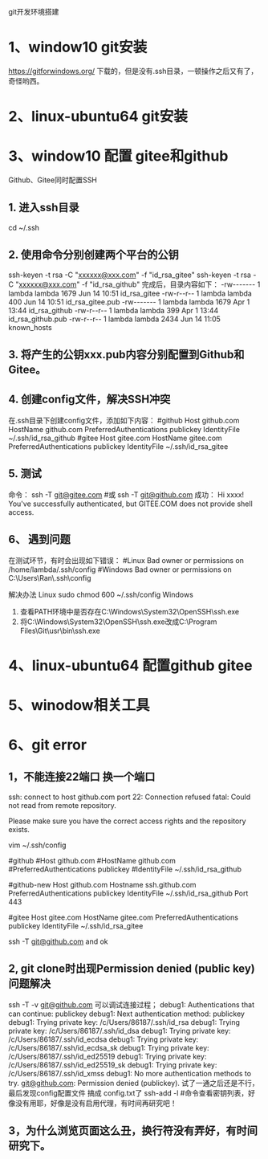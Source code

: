 git开发环境搭建

# 1、window10 git安装
https://gitforwindows.org/ 下载的，但是没有.ssh目录，一顿操作之后又有了，奇怪哟西。

# 2、linux-ubuntu64 git安装

# 3、window10 配置 gitee和github

Github、Gitee同时配置SSH
## 1. 进入ssh目录
cd ~/.ssh
## 2. 使用命令分别创建两个平台的公钥
ssh-keyen -t rsa -C "xxxxxx@xxx.com" -f "id_rsa_gitee"
ssh-keyen -t rsa -C "xxxxxx@xxx.com" -f "id_rsa_github"
完成后，目录内容如下：
-rw------- 1 lambda lambda 1679 Jun 14 10:51 id_rsa_gitee
-rw-r--r-- 1 lambda lambda  400 Jun 14 10:51 id_rsa_gitee.pub
-rw------- 1 lambda lambda 1679 Apr  1 13:44 id_rsa_github
-rw-r--r-- 1 lambda lambda  399 Apr  1 13:44 id_rsa_github.pub
-rw-r--r-- 1 lambda lambda 2434 Jun 14 11:05 known_hosts
## 3. 将产生的公钥xxx.pub内容分别配置到Github和Gitee。
## 4. 创建config文件，解决SSH冲突
在.ssh目录下创建config文件，添加如下内容：
#github
Host github.com
HostName github.com
PreferredAuthentications publickey
IdentityFile ~/.ssh/id_rsa_github
#gitee
Host gitee.com
HostName gitee.com
PreferredAuthentications publickey
IdentityFile ~/.ssh/id_rsa_gitee


## 5. 测试
命令：
ssh -T git@gitee.com
#或
ssh -T git@github.com
成功：
Hi xxxx! You've successfully authenticated, but GITEE.COM does not provide shell access.

## 6、 遇到问题
在测试环节，有时会出现如下错误：
#Linux
Bad owner or permissions on /home/lambda/.ssh/config
#Windows
Bad owner or permissions on C:\\Users\\Ran\\.ssh\\config

解决办法
Linux
sudo chmod 600 ~/.ssh/config
Windows
1. 查看PATH环境中是否存在C:\Windows\System32\OpenSSH\ssh.exe 
2. 将C:\Windows\System32\OpenSSH\ssh.exe改成C:\Program Files\Git\usr\bin\ssh.exe

# 4、linux-ubuntu64 配置github gitee


# 5、winodow相关工具

# 6、git error
## 1，不能连接22端口 换一个端口
ssh: connect to host github.com port 22: Connection refused
fatal: Could not read from remote repository.

Please make sure you have the correct access rights
and the repository exists.

vim ~/.ssh/config

#github
#Host github.com
#HostName github.com
#PreferredAuthentications publickey
#IdentityFile ~/.ssh/id_rsa_github

#github-new
Host github.com
Hostname ssh.github.com
PreferredAuthentications publickey
IdentityFile ~/.ssh/id_rsa_github
Port 443

#gitee
Host gitee.com
HostName gitee.com
PreferredAuthentications publickey
IdentityFile ~/.ssh/id_rsa_gitee

ssh -T git@github.com and ok

## 2, git clone时出现Permission denied (public key)问题解决
ssh -T -v git@github.com 可以调试连接过程；
debug1: Authentications that can continue: publickey
debug1: Next authentication method: publickey
debug1: Trying private key: /c/Users/86187/.ssh/id_rsa
debug1: Trying private key: /c/Users/86187/.ssh/id_dsa
debug1: Trying private key: /c/Users/86187/.ssh/id_ecdsa
debug1: Trying private key: /c/Users/86187/.ssh/id_ecdsa_sk
debug1: Trying private key: /c/Users/86187/.ssh/id_ed25519
debug1: Trying private key: /c/Users/86187/.ssh/id_ed25519_sk
debug1: Trying private key: /c/Users/86187/.ssh/id_xmss
debug1: No more authentication methods to try.
git@github.com: Permission denied (publickey).
试了一通之后还是不行，最后发现config配置文件 搞成 config.txt了
ssh-add -l #命令查看密钥列表，好像没有用耶，好像是没有启用代理，有时间再研究吧！

## 3，为什么浏览页面这么丑，换行符没有弄好，有时间研究下。
